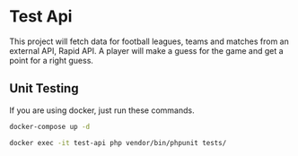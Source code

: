 # Test Api
This project will fetch data for football leagues, teams and matches from an external API, Rapid API.
A player will make a guess for the game and get a point for a right guess.

## Unit Testing

If you are using docker, just run these commands.

```bash
docker-compose up -d
```
```bash
docker exec -it test-api php vendor/bin/phpunit tests/
```